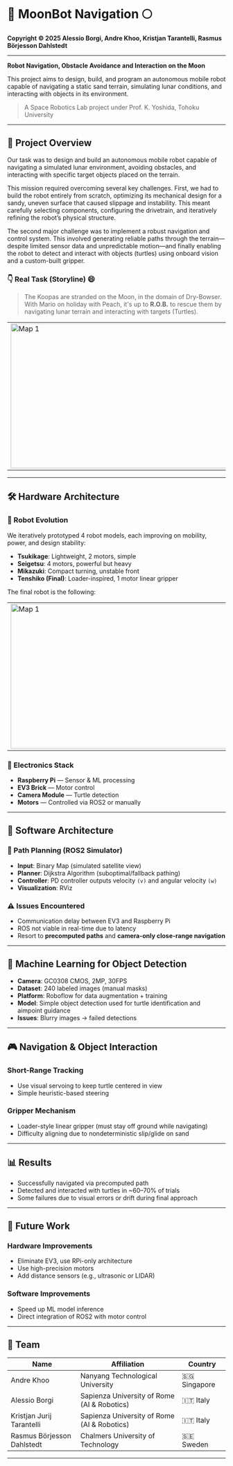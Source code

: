 # 🤖 MoonBot Navigation 🌕

**Copyright © 2025 Alessio Borgi, Andre Khoo, Kristjan Tarantelli, Rasmus Börjesson Dahlstedt**

---

**Robot Navigation, Obstacle Avoidance and Interaction on the Moon**

This project aims to design, build, and program an autonomous mobile robot capable of navigating a static sand terrain, simulating lunar conditions, and interacting with objects in its environment. 

> A Space Robotics Lab project under Prof. K. Yoshida, Tohoku University  
---

## 🚀 Project Overview

Our task was to design and build an autonomous mobile robot capable of navigating a simulated lunar environment, avoiding obstacles, and interacting with specific target objects placed on the terrain.

This mission required overcoming several key challenges. First, we had to build the robot entirely from scratch, optimizing its mechanical design for a sandy, uneven surface that caused slippage and instability. This meant carefully selecting components, configuring the drivetrain, and iteratively refining the robot’s physical structure.

The second major challenge was to implement a robust navigation and control system. This involved generating reliable paths through the terrain—despite limited sensor data and unpredictable motion—and finally enabling the robot to detect and interact with objects (turtles) using onboard vision and a custom-built gripper.

### 👇 Real Task (Storyline) 😄
> The Koopas are stranded on the Moon, in the domain of Dry-Bowser. With Mario on holiday with Peach, it's up to **R.O.B.** to rescue them by navigating lunar terrain and interacting with targets (Turtles).
<p align="center">
  <table>
    <tr>
      <td>
        <img width="616" height="333" alt="Map 1" src="https://github.com/user-attachments/assets/6b826c1c-890a-459f-9874-bbda8fe49c25" />
      </td>
      <td>
        <img width="616" height="333" alt="Map 1" src="https://github.com/user-attachments/assets/d210ad52-6cd2-45a2-bf1e-96abaa3c81f6" />
      </td>
    </tr>
  </table>
</p>


---

## 🛠️ Hardware Architecture

### 🤖 Robot Evolution
We iteratively prototyped 4 robot models, each improving on mobility, power, and design stability:
- **Tsukikage**: Lightweight, 2 motors, simple
- **Seigetsu**: 4 motors, powerful but heavy
- **Mikazuki**: Compact turning, unstable front
- **Tenshiko (Final)**: Loader-inspired, 1 motor linear gripper

The final robot is the following: 

<p align="center">
  <table>
    <tr>
      <td>
        <img width="616" height="333" alt="Map 1" src="https://github.com/user-attachments/assets/edbd2462-bbca-4bbe-8247-a54c02609f8b" />
      </td>
      <td>
        <img width="616" height="333" alt="Map 1" src="https://github.com/user-attachments/assets/4910935e-200a-46f1-b29a-f84ce77ce710" />
      </td>
    </tr>
  </table>
</p>

### 🧠 Electronics Stack
- **Raspberry Pi** — Sensor & ML processing
- **EV3 Brick** — Motor control
- **Camera Module** — Turtle detection
- **Motors** — Controlled via ROS2 or manually

---

## 📡 Software Architecture

### 🧭 Path Planning (ROS2 Simulator)
- **Input**: Binary Map (simulated satellite view)
- **Planner**: Dijkstra Algorithm (suboptimal/fallback pathing)
- **Controller**: PD controller outputs velocity `(v)` and angular velocity `(w)`
- **Visualization**: RViz

### ⚠️ Issues Encountered
- Communication delay between EV3 and Raspberry Pi
- ROS not viable in real-time due to latency
- Resort to **precomputed paths** and **camera-only close-range navigation**

---

## 🧠 Machine Learning for Object Detection

- **Camera**: GC0308 CMOS, 2MP, 30FPS
- **Dataset**: 240 labeled images (manual masks)
- **Platform**: Roboflow for data augmentation + training
- **Model**: Simple object detection used for turtle identification and aimpoint guidance
- **Issues**: Blurry images → failed detections

---

## 🎮 Navigation & Object Interaction

### Short-Range Tracking
- Use visual servoing to keep turtle centered in view
- Simple heuristic-based steering

### Gripper Mechanism
- Loader-style linear gripper (must stay off ground while navigating)
- Difficulty aligning due to nondeterministic slip/glide on sand

---

## 📊 Results

- Successfully navigated via precomputed path
- Detected and interacted with turtles in ~60–70% of trials
- Some failures due to visual errors or drift during final approach

---

## 🔭 Future Work

### Hardware Improvements
- Eliminate EV3, use RPi-only architecture
- Use high-precision motors
- Add distance sensors (e.g., ultrasonic or LIDAR)

### Software Improvements
- Speed up ML model inference
- Direct integration of ROS2 with motor control

---

## 👥 Team

| Name                         | Affiliation                                | Country |
|------------------------------|---------------------------------------------|---------|
| Andre Khoo                  | Nanyang Technological University            | 🇸🇬 Singapore |
| Alessio Borgi               | Sapienza University of Rome (AI & Robotics) | 🇮🇹 Italy |
| Kristjan Jurij Tarantelli   | Sapienza University of Rome (AI & Robotics) | 🇮🇹 Italy |
| Rasmus Börjesson Dahlstedt | Chalmers University of Technology           | 🇸🇪 Sweden |

---
